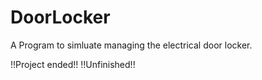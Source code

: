 # DoorLocker
A Program to simluate managing the electrical door locker. 

!!Project ended!!
!!Unfinished!!
